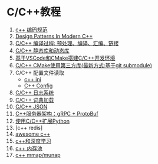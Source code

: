 # C/C++教程
1. [c++ 编码规范](https://zh-google-styleguide.readthedocs.io/en/latest/google-cpp-styleguide/contents/)
1. [Design Patterns In Modern C++](https://github.com/liuzengh/design-pattern)
1. [C/C++ 编译过程: 预处理、编译、汇编、链接](https://www.cnblogs.com/ericling/articles/11736681.html)
1. [C/C++ 静态库和动态库](https://www.cnblogs.com/skynet/p/3372855.html)
1. [基于VSCode和CMake搭建C/C++开发环境](https://code.visualstudio.com/docs/cpp/cmake-linux)
1. [C/C++ CMake使用第三方库(最新方式:基于git submodule)](https://www.jianshu.com/p/f181b5bd0a63)
1. C/C++ 配置文件读取
    * [c++ ini](https://github.com/benhoyt/inih)
    * [C++ Config](https://github.com/hyperrealm/libconfig)
1. [C/C++ 日志系统](https://github.com/gabime/spdlog)
1. [C/C++ 词典加载]()
1. [C/C++ JSON](https://github.com/nlohmann/json)
1. [C++服务器架构：gRPC + ProtoBuf](https://grpc.io/docs/languages/cpp/quickstart/)
1. [使用C/C++扩展Python](https://docs.python.org/zh-cn/3/extending/extending.html)
1. [c++ redis]
1. [awesome c++](https://github.com/fffaraz/awesome-cpp)
1. [c++和深度学习]()
1. [c++ 内存池](https://zhuanlan.zhihu.com/p/280706845)
1. [c++ mmap/munap](https://blog.csdn.net/oktears/article/details/39610805)
